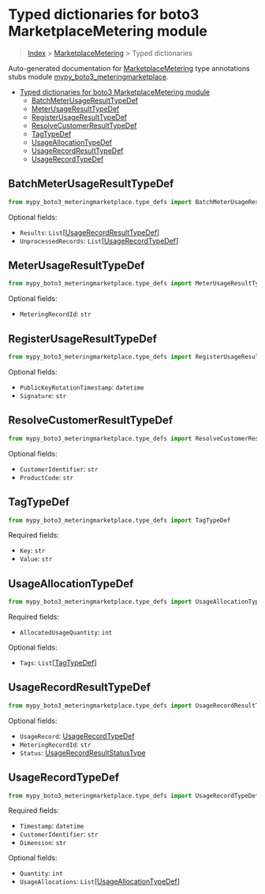 # Typed dictionaries for boto3 MarketplaceMetering module

> [Index](..) > [MarketplaceMetering](.) > Typed dictionaries

Auto-generated documentation for
[MarketplaceMetering](https://boto3.amazonaws.com/v1/documentation/api/1.17.75/reference/services/meteringmarketplace.html#MarketplaceMetering)
type annotations stubs module
[mypy_boto3_meteringmarketplace](https://pypi.org/project/mypy-boto3-meteringmarketplace/).

- [Typed dictionaries for boto3 MarketplaceMetering module](#typed-dictionaries-for-boto3-marketplacemetering-module)
  - [BatchMeterUsageResultTypeDef](#batchmeterusageresulttypedef)
  - [MeterUsageResultTypeDef](#meterusageresulttypedef)
  - [RegisterUsageResultTypeDef](#registerusageresulttypedef)
  - [ResolveCustomerResultTypeDef](#resolvecustomerresulttypedef)
  - [TagTypeDef](#tagtypedef)
  - [UsageAllocationTypeDef](#usageallocationtypedef)
  - [UsageRecordResultTypeDef](#usagerecordresulttypedef)
  - [UsageRecordTypeDef](#usagerecordtypedef)

## BatchMeterUsageResultTypeDef

```python
from mypy_boto3_meteringmarketplace.type_defs import BatchMeterUsageResultTypeDef
```

Optional fields:

- `Results`:
  `List`\[[UsageRecordResultTypeDef](./type_defs.md#usagerecordresulttypedef)\]
- `UnprocessedRecords`:
  `List`\[[UsageRecordTypeDef](./type_defs.md#usagerecordtypedef)\]

## MeterUsageResultTypeDef

```python
from mypy_boto3_meteringmarketplace.type_defs import MeterUsageResultTypeDef
```

Optional fields:

- `MeteringRecordId`: `str`

## RegisterUsageResultTypeDef

```python
from mypy_boto3_meteringmarketplace.type_defs import RegisterUsageResultTypeDef
```

Optional fields:

- `PublicKeyRotationTimestamp`: `datetime`
- `Signature`: `str`

## ResolveCustomerResultTypeDef

```python
from mypy_boto3_meteringmarketplace.type_defs import ResolveCustomerResultTypeDef
```

Optional fields:

- `CustomerIdentifier`: `str`
- `ProductCode`: `str`

## TagTypeDef

```python
from mypy_boto3_meteringmarketplace.type_defs import TagTypeDef
```

Required fields:

- `Key`: `str`
- `Value`: `str`

## UsageAllocationTypeDef

```python
from mypy_boto3_meteringmarketplace.type_defs import UsageAllocationTypeDef
```

Required fields:

- `AllocatedUsageQuantity`: `int`

Optional fields:

- `Tags`: `List`\[[TagTypeDef](./type_defs.md#tagtypedef)\]

## UsageRecordResultTypeDef

```python
from mypy_boto3_meteringmarketplace.type_defs import UsageRecordResultTypeDef
```

Optional fields:

- `UsageRecord`: [UsageRecordTypeDef](./type_defs.md#usagerecordtypedef)
- `MeteringRecordId`: `str`
- `Status`:
  [UsageRecordResultStatusType](./literals.md#usagerecordresultstatustype)

## UsageRecordTypeDef

```python
from mypy_boto3_meteringmarketplace.type_defs import UsageRecordTypeDef
```

Required fields:

- `Timestamp`: `datetime`
- `CustomerIdentifier`: `str`
- `Dimension`: `str`

Optional fields:

- `Quantity`: `int`
- `UsageAllocations`:
  `List`\[[UsageAllocationTypeDef](./type_defs.md#usageallocationtypedef)\]
